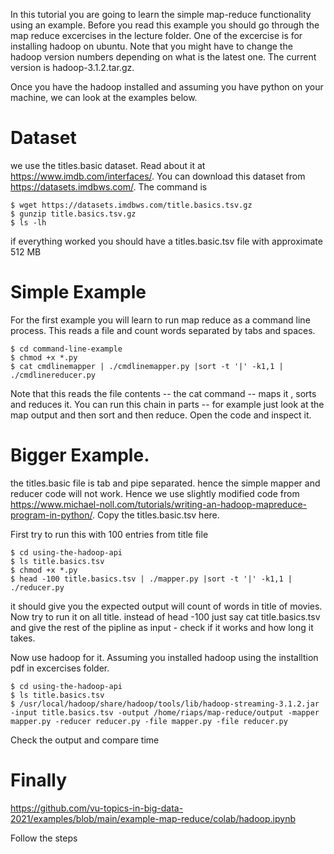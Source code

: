 In this tutorial you are going to learn the simple map-reduce functionality using an example. 
Before you read this example you should go through the map reduce excercises in the lecture folder. 
One of the excercise is for installing hadoop on ubuntu. Note that you might have to change the hadoop version numbers depending on what is the latest one.
The current version is hadoop-3.1.2.tar.gz.

Once you have the hadoop installed and assuming you have python on your machine, we can look at the examples below.

# Dataset

we use the titles.basic dataset. Read about it at https://www.imdb.com/interfaces/. You can download this dataset from https://datasets.imdbws.com/.
The command is

```
$ wget https://datasets.imdbws.com/title.basics.tsv.gz
$ gunzip title.basics.tsv.gz
$ ls -lh
```

if everything worked you should have a titles.basic.tsv file with approximate 512 MB

# Simple Example

For the first example you will learn to run map reduce as a command line process. This reads a file and count words separated by tabs and spaces.

```
$ cd command-line-example
$ chmod +x *.py
$ cat cmdlinemapper | ./cmdlinemapper.py |sort -t '|' -k1,1 | ./cmdlinereducer.py
```

Note that this reads the file contents -- the cat command -- maps it , sorts and reduces it. You can run this chain in parts -- for example just look at the map output and then sort and then reduce. Open the code and inspect it.


# Bigger Example.

the titles.basic file is tab and pipe separated. hence the simple mapper and reducer code will not work. Hence we use slightly modified code from https://www.michael-noll.com/tutorials/writing-an-hadoop-mapreduce-program-in-python/. Copy the titles.basic.tsv here.

First try to run this with 100 entries from title file

```
$ cd using-the-hadoop-api
$ ls title.basics.tsv
$ chmod +x *.py
$ head -100 title.basics.tsv | ./mapper.py |sort -t '|' -k1,1 | ./reducer.py
```

it should give you the expected output will count of words in title of movies. Now try to run it on all title. instead of head -100 just say cat title.basics.tsv and give the rest of the pipline as input - check if it works and how long it takes.

Now use hadoop for it. Assuming you installed hadoop using the installtion pdf in excercises folder.

```
$ cd using-the-hadoop-api
$ ls title.basics.tsv
$ /usr/local/hadoop/share/hadoop/tools/lib/hadoop-streaming-3.1.2.jar -input title.basics.tsv -output /home/riaps/map-reduce/output -mapper mapper.py -reducer reducer.py -file mapper.py -file reducer.py 
```

Check the output and compare time

# Finally 

https://github.com/vu-topics-in-big-data-2021/examples/blob/main/example-map-reduce/colab/hadoop.ipynb 

Follow the steps
